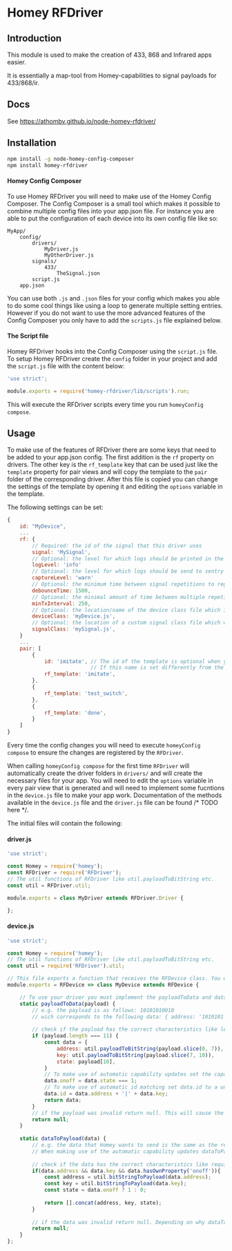 # Homey RFDriver

## Introduction
This module is used to make the creation of 433, 868 and Infrared apps easier.

It is essentially a map-tool from Homey-capabilities to signal payloads for 433/868/ir.

## Docs
See https://athombv.github.io/node-homey-rfdriver/

## Installation
```bash
npm install -g node-homey-config-composer
npm install homey-rfdriver
```

#### Homey Config Composer
To use Homey RFDriver you will need to make use of the Homey Config Composer. The Config Composer is a small tool which makes it possible to combine multiple config files into your app.json file. For instance you are able to put the configuration of each device into its own config file like so:
```
MyApp/
    config/
        drivers/
            MyDriver.js
            MyOtherDriver.js
        signals/
            433/
                TheSignal.json
        script.js
    app.json
```
You can use both `.js` and `.json` files for your config which makes you able to do some cool things like using a loop to generate multiple setting entries. However if you do not want to use the more advanced features of the Config Composer you only have to add the `scripts.js` file explained below.

#### The Script file
Homey RFDriver hooks into the Config Composer using the `script.js` file. To setup Homey RFDriver create the `config` folder in your project and add the `script.js` file with the content below:
```javascript
'use strict';

module.exports = require('homey-rfdriver/lib/scripts').run;
```
This will execute the RFDriver scripts every time you run `homeyConfig compose`.

## Usage
To make use of the features of RFDriver there are some keys that need to be added to your app.json config. The first addition is the `rf` property on drivers. The other key is the `rf_template` key that can be used just like the `template` property for pair views and will copy the template to the `pair` folder of the corresponding driver. After this file is copied you can change the settings of the template by opening it and editing the `options` variable in the template.

The following settings can be set:
```javascript
{
	id: "MyDevice",
    ...
    rf: {
        // Required: the id of the signal that this driver uses
        signal: 'MySignal',
        // Optional: the level for which logs should be printed in the console, can be 'silly'|'debug'|'verbose'|'info'|'warn'|'error'. Defaults to 'info'.
        logLevel: 'info'
        // Optional: the level for which logs should be send to sentry (if added to the app). Defaults to 'warn'
        captureLevel: 'warn'
        // Optional: the minimum time between signal repetitions to register multiple presses. Defaults to 500ms
        debounceTime: 1500,
        // Optional: the minimal amount of time between multiple repetitions of the same signal when send from Homey. Defaults to 0ms
        minTxInterval: 250,
        // Optional: the location/name of the device class file which is instantiated for device instances. Defaults to device.js.
        deviceClass: 'myDevice.js',
        // Optional: the location of a custom signal class file which will be used by the device instances. Defaults to the default Signal class of the RFDriver.
        signalClass: 'mySignal.js',
    }
    ...
    pair: [
    	{
            id: 'imitate', // The id of the template is optional when you set the rf_template. It will then default to the template name. 
                           // If this name is set differently from the template name you MUST change this in the template options
            rf_template: 'imitate',
        },
        {
            rf_template: 'test_switch',
        },
        {
            rf_template: 'done',
        }
    ]
}
```
Every time the config changes you will need to execute `homeyConfig compose` to ensure the changes are registered by the `RFDriver`.

When calling `homeyConfig compose` for the first time `RFDriver` will automatically create the driver folders in `drivers/` and will create the necessary files for your app. You will need to edit the `options` variable in every pair view that is generated and will need to implement some fucntions in the `device.js` file to make your app work. Documentation of the methods available in the `device.js` file and the `driver.js` file can be found /* TODO here */.

The initial files will contain the following: 

#### driver.js
```javascript
'use strict';

const Homey = require('homey');
const RFDriver = require('RFDriver');
// The util functions of RFDriver like util.payloadToBitString etc.
const util = RFDriver.util;

module.exports = class MyDriver extends RFDriver.Driver {

};
```

#### device.js
```javascript
'use strict';

const Homey = require('homey');
// The util functions of RFDriver like util.payloadToBitString etc.
const util = require('RFDriver').util;

// This file exports a function that receives the RFDevice class. You will need to return a class that extends the given class. You can do this by leaving the line below as this and only change "MyDevice" into a logical name for your app.
module.exports = RFDevice => class MyDevice extends RFDevice {

	// To use your driver you must implement the payloadToData and dataToPayload functions. These functions are static which means that you cannot use 'this' inside these functions!
    static payloadToData(payload) {   
        // e.g. the payload is as follows: 10101010010 
        // wich corresponds to the following data: { address: '1010101', key: '001' state: '0' }
        
        // check if the payload has the correct characteristics like length or checksum
        if (payload.length === 11) {
            const data = {
                address: util.payloadToBitString(payload.slice(0, 7)),
                key: util.payloadToBitString(payload.slice(7, 10)),
                state: payload[10],
            }
            // To make use of automatic capability updates set the capability value in the data object
            data.onoff = data.state === 1;
            // To make use of automatic id matching set data.id to a unique value for this device. Since this device is switching on the address + the key we set it to these values concatted
            data.id = data.address + '|' + data.key;
            return data;
        }
        // if the payload was invalid return null. This will cause the payload to be dropped by this device.
        return null;
    }
    
    static dataToPayload(data) {
    	// e.g. the data that Homey wants to send is the same as the received data above which was { address: '1010101', key: '001' state: '0', onoff: false, id: '1010101|001' }
        // When making use of the automatic capability updates dataToPayload will be fired with the capability key set to the new value when the capability is changed. Therefore you will need to translate that capability to the corresponding payload.
        
        // check if the data has the correct characteristics like required keys
        if(data.address && data.key && data.hasOwnProperty('onoff')){
            const address = util.bitStringToPayload(data.address);
            const key = util.bitStringToPayload(data.key);
            const state = data.onoff ? 1 : 0;
            
            return [].concat(address, key, state);
        }
        
        // if the data was invalid return null. Depending on why dataToPayload was called the app will crash or return an error to the user.
        return null;
    }
};

```